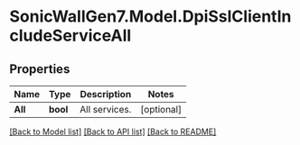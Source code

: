 # SonicWallGen7.Model.DpiSslClientIncludeServiceAll

## Properties

Name | Type | Description | Notes
------------ | ------------- | ------------- | -------------
**All** | **bool** | All services. | [optional] 

[[Back to Model list]](../README.md#documentation-for-models) [[Back to API list]](../README.md#documentation-for-api-endpoints) [[Back to README]](../README.md)

